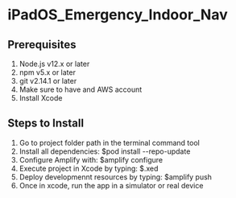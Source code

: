 # iPadOS_Emergency_Indoor_Nav

## Prerequisites
1. Node.js v12.x or later
2. npm v5.x or later
3. git v2.14.1 or later
4. Make sure to have and AWS account
5. Install Xcode

## Steps to Install

1. Go to project folder path in the terminal command tool
2. Install all dependencies: $pod install --repo-update
3. Configure Amplify with: $amplify configure
4. Execute project in Xcode by typing: $.xed
5. Deploy developmennt resources by typing: $amplify push
6. Once in xcode, run the app in a simulator or real device
